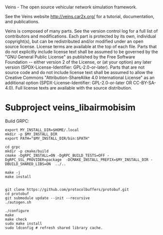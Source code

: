 
Veins - The open source vehicular network simulation framework.

See the Veins website <http://veins.car2x.org/> for a tutorial, documentation,
and publications.

Veins is composed of many parts. See the version control log for a full list of
contributors and modifications. Each part is protected by its own, individual
copyright(s), but can be redistributed and/or modified under an open source
license. License terms are available at the top of each file. Parts that do not
explicitly include license text shall be assumed to be governed by the "GNU
General Public License" as published by the Free Software Foundation -- either
version 2 of the License, or (at your option) any later version
(SPDX-License-Identifier: GPL-2.0-or-later). Parts that are not source code and
do not include license text shall be assumed to allow the Creative Commons
"Attribution-ShareAlike 4.0 International License" as an additional option
(SPDX-License-Identifier: GPL-2.0-or-later OR CC-BY-SA-4.0). Full license texts
are available with the source distribution.



# Subproject veins_libairmobisim 
Build GRPC:
```
export MY_INSTALL_DIR=$HOME/.local
mkdir -p $MY_INSTALL_DIR
export PATH="$MY_INSTALL_DIR/bin:$PATH"

cd grpc
mkdir -p cmake/build
cmake -DgRPC_INSTALL=ON -DgRPC_BUILD_TESTS=OFF -DgRPC_SSL_PROVIDER=package  -DCMAKE_INSTALL_PREFIX=$MY_INSTALL_DIR -DBUILD_SHARED_LIBS=ON  ../..

make -j
make install


git clone https://github.com/protocolbuffers/protobuf.git
cd protobuf
git submodule update --init --recursive
./autogen.sh

./configure
make
make check
sudo make install
sudo ldconfig # refresh shared library cache.



```
